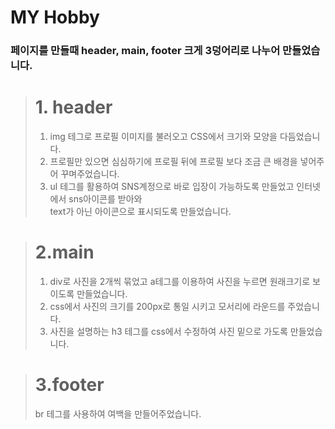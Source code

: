 # MY Hobby

### 페이지를 만들때 header, main, footer 크게 3덩어리로 나누어 만들었습니다.
 
 ># 1. header
 >1) img 테그로 프로필 이미지를 불러오고 CSS에서 크기와 모양을 다듬었습니다.<br>
 >2) 프로필만 있으면 심심하기에 프로필 뒤에 프로필 보다 조금 큰 배경을 넣어주어 꾸며주었습니다.<br>
 >3) ul 테그를 활용하여 SNS계정으로 바로 입장이 가능하도록 만들었고 인터넷에서 sns아이콘를 받아와<br>
 > text가 아닌 아이콘으로 표시되도록 만들었습니다. 

># 2.main
>1) div로 사진을 2개씩 묶었고 a테그를 이용하여 사진을 누르면 원래크기로 보이도록 만들었습니다.
>2) css에서 사진의 크기를 200px로 통일 시키고 모서리에 라운드를 주었습니다.
>3) 사진을 설명하는 h3 테그를 css에서 수정하여 사진 밑으로 가도록 만들었습니다.
 
 
 ># 3.footer
 >br 테그를 사용하여 여백을 만들어주었습니다.
 
 
 
